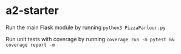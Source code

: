 # a2-starter

Run the main Flask module by running `python3 PizzaParlour.py`

Run unit tests with coverage by running `coverage run -m pytest && coverage report -m`

